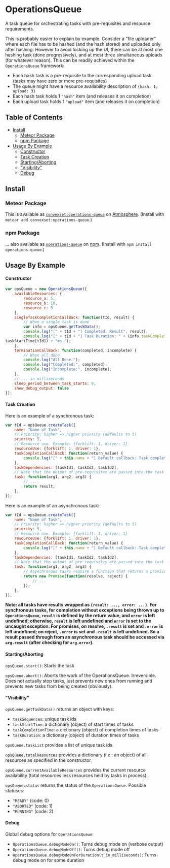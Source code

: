 # OperationsQueue

A task queue for orchestrating tasks with pre-requisites and resource requirements.

This is probably easier to explain by example. Consider a "file uploader" where each file has to be hashed (and the hash stored) and uploaded only after hashing. However to avoid locking up the UI, there can be at most one hashing task (done progressively), and at most three simultaneous uploads (for whatever reason). This can be readily achieved within the `OperationsQueue` framework:
 - Each hash task is a pre-requisite to the corresponding upload task (tasks may have zero or more pre-requisites)
 - The queue might have a resource availability description of `{hash: 1, upload: 3}`
 - Each hash task holds 1 `"hash"` item (and releases it on completion)
 - Each upload task holds 1 `"upload"` item (and releases it on completion)

## Table of Contents

<!-- START doctoc generated TOC please keep comment here to allow auto update -->
<!-- DON'T EDIT THIS SECTION, INSTEAD RE-RUN doctoc TO UPDATE -->


- [Install](#install)
  - [Meteor Package](#meteor-package)
  - [npm Package](#npm-package)
- [Usage By Example](#usage-by-example)
    - [Constructor](#constructor)
    - [Task Creation](#task-creation)
    - [Starting/Aborting](#startingaborting)
    - ["Visibility"](#visibility)
    - [Debug](#debug)

<!-- END doctoc generated TOC please keep comment here to allow auto update -->

## Install

### Meteor Package

This is available as [`convexset:operations-queue`](https://atmospherejs.com/convexset/operations-queue) on [Atmosphere](https://atmospherejs.com/). (Install with `meteor add convexset:operations-queue`.)

### npm Package

... also available as [`operations-queue`](https://www.npmjs.com/package/operations-queue) on [npm](https://www.npmjs.com/). (Install with `npm install operations-queue`.)

## Usage By Example

#### Constructor
```javascript
var opsQueue = new OperationsQueue({
    availableResources: {
        resource_a: 5,
        resource_b: 10,
        resource_c: 5
    },
    singleTaskCompletionCallBack: function(tId, result) {
        // When a single task is done
        var info = opsQueue.getTaskData();
        console.log("[" + tId + "] Completed. Result", result);
        console.log("[" + tId + "] Task Duration: " + (info.taskCompletionTime[tId] - info.taskStartTime[tId]) + "ms.");
taskStartTime[tId]) + "ms.");
    },
    terminationCallBack: function(completed, incomplete) {
        // When all done
        console.log("All Done.");
        console.log("Completed:", completed);
        console.log("Incomplete:", incomplete);
    },
    // ... in milliseconds
    sleep_period_between_task_starts: 0,
    show_debug_output: false
});
```

#### Task Creation

Here is an example of a synchronous task:

```javascript
var tId = opsQueue.createTask({
    name: "Name of Task",
    // Priority: higher => higher priority (defaults to 5)
    priority: 5,
    // Resource use. Example: {forklift: 1, driver: 1}
    resourceUse: {forklift: 1, driver: 1},
    taskCompletionCallBack: function(return_value) {
        console.log("[" + this.name + "] Default callback: Task complete with output ", return_value);
    },
    taskDependencies: [taskId1, taskId2, taskId2],
    // Note that the output of pre-requisites are passed into the task function in order
    task: function(arg1, arg2, arg3) {
        // ....
        return result;
    },
});
```

Here is an example of an asynchronous task:

```javascript
var tId = opsQueue.createTask({
    name: "Name of Task",
    // Priority: higher => higher priority (defaults to 5)
    priority: 5,
    // Resource use. Example: {forklift: 1, driver: 1}
    resourceUse: {forklift: 1, driver: 1},
    taskCompletionCallBack: function(return_value) {
        console.log("[" + this.name + "] Default callback: Task complete with output ", return_value);
    },
    taskDependencies: [taskId1, taskId2, taskId2],
    // Note that the output of pre-requisites are passed into the task function in order
    task: function(arg1, arg2, arg3) {
        // Asynchronous tasks require a function that returns a promise that does the work asynchronously (when it is created)
        return new Promise(function(resolve, reject) {
            // ...
        });
    },
});
```

**Note: all tasks have results wrapped as `{result: ..., error: ...}`. For synchronous tasks, for completion without exceptions being thrown up to `OperationsQueue`, `result` is defined by the return value, and `error` is left undefined; otherwise, `result` is left undefined and `error` is set to the uncaught exception.
For promises, on resolve, `.result` is set and `.error` is left undefined; on reject, `.error` is set and `.result` is left undefined. So a result passed through from an asynchronous task should be accessed via `arg.result` (after checking for `arg.error`).**

#### Starting/Aborting

`opsQueue.start()`: Starts the task

`opsQueue.abort()`: Aborts the work of the OperationsQueue. Irreversible. Does not actually stop tasks, just prevents new ones from running and prevents new tasks from being created (obviously).


#### "Visibility"

`opsQueue.getTaskData()` returns an object with keys:
 - `taskSequences`: unique task ids
 - `taskStartTime`: a dictionary (object) of start times of tasks
 - `taskCompletionTime`: a dictionary (object) of completion times of tasks
 - `taskDuration`: a dictionary (object) of duration times of tasks

`opsQueue.taskList` provides a list of unique task ids.

`opsQueue.totalResources` provides a dictionary (i.e.: an object) of all resources as specified in the constructor.

`opsQueue.currentAvailableResources` provides the current resource availability (total resources less resources held by tasks in process).

`opsQueue.status` returns the status of the `OperationsQueue`. Possible statuses:
 - `"READY"` (code: 0)
 - `"ABORTED"` (code: 1)
 - `"RUNNING"` (code: 2)

#### Debug

Global debug options for `OperationsQueue`:
 - `OperationsQueue.debugModeOn()`: Turns debug mode on (verbose output)
 - `OperationsQueue.debugModeOff()`: Turns debug mode off
 - `OperationsQueue.debugModeOnForDuration(t_in_milliseconds)`: Turns debug mode on for some duration
